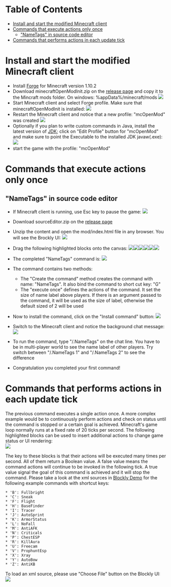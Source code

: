 Table of Contents
=================

  * [Install and start the modified Minecraft client](#install-and-start-the-modified-minecraft-client)
  * [Commands that execute actions only once](#commands-that-execute-actions-only-once)
    * ["NameTags" in source code editor](#nametags-in-source-code-editor)
  * [Commands that performs actions in each update tick](#commands-that-performs-actions-in-each-update-tick)

# Install and start the modified Minecraft client
* Install [Forge](http://files.minecraftforge.net/maven/net/minecraftforge/forge/index_1.10.2.html) for Minecraft version 1.10.2
* Download minecraftOpenModInit.zip on the [release page](https://github.com/minecraftkids/minecraftOpenMod/releases) and copy it to the Mincraft mods folder. On windows: %appData%/minecraft/mods
![](https://raw.githubusercontent.com/minecraftkids/minecraftOpenMod/master/doc/tutorial/modFolderExplor.JPG)
* Start Minecraft client and select Forge profile. Make sure that minecraftOpenModInit is installed:
![](https://raw.githubusercontent.com/minecraftkids/minecraftOpenMod/master/doc/tutorial/InitModVerify.JPG)
* Restart the Minecraft client and notice that a new profile: "mcOpenMod" was created
![](https://raw.githubusercontent.com/minecraftkids/minecraftOpenMod/master/doc/tutorial/verifyModCreated.JPG)
* Optionally if you plan to write custom commands in Java, install the latest version of [JDK](http://www.oracle.com/technetwork/java/javase/downloads/jdk8-downloads-2133151.html); click on "Edit Profile" button for "mcOpenMod" and make sure to point the Executable to the installed JDK javaw(.exe):
![](https://raw.githubusercontent.com/minecraftkids/minecraftOpenMod/master/doc/tutorial/mcModProfile.JPG)
* start the game with the profile: "mcOpenMod"

# Commands that execute actions only once
## "NameTags" in source code editor
* If Minecraft client is running, use Esc key to pause the game:
![](https://raw.githubusercontent.com/minecraftkids/minecraftOpenMod/master/doc/tutorial/mcPaulsed.jpg)
* Download sourceEditor.zip on the [release page](../releases)
* Unzip the content and open the mod/index.html file in any browser. You will see the Brockly UI:
![](https://raw.githubusercontent.com/minecraftkids/minecraftOpenMod/master/doc/tutorial/blockClean.JPG)
* Drag the following highlighted blocks onto the canvas:
![](https://raw.githubusercontent.com/minecraftkids/minecraftOpenMod/master/doc/tutorial/blocklyNT_init.JPG)![](https://raw.githubusercontent.com/minecraftkids/minecraftOpenMod/master/doc/tutorial/blocklyExecuteOnce.JPG)![](https://raw.githubusercontent.com/minecraftkids/minecraftOpenMod/master/doc/tutorial/blocklyIf.JPG)![](https://raw.githubusercontent.com/minecraftkids/minecraftOpenMod/master/doc/tutorial/blocklyNT_Lists.JPG)![](https://raw.githubusercontent.com/minecraftkids/minecraftOpenMod/master/doc/tutorial/blocklyNT_math.JPG)![](https://raw.githubusercontent.com/minecraftkids/minecraftOpenMod/master/doc/tutorial/blocklyNT_setSize.JPG)

* The completed "NameTags" command is:
![](https://raw.githubusercontent.com/minecraftkids/minecraftOpenMod/master/doc/tutorial/blocklyNameTags.JPG)
* The command contains two methods:
    * The "Create the command" method creates the command with name: "NameTags". It also bind the command to short cut key: "G"
    * The "execute once" defines the actions of the command. It set the size of name label above players. If there is an argument passed to the command, it will be used as the size of label, otherwise the default sized of 2 will be used
* Now to install the command, click on the "Install command" button:
![](https://raw.githubusercontent.com/minecraftkids/minecraftOpenMod/master/doc/tutorial/blocklyInstallCmd.JPG)
* Switch to the Minecraft client and notice the background chat message:
![](https://raw.githubusercontent.com/minecraftkids/minecraftOpenMod/master/doc/tutorial/mcCommandLoaded.JPG)
* To run the command, type "/.NameTags" on the chat line. You have to be in multi-player world to see the name label of other players. Try switch between "/.NameTags 1" and "/.NameTags 2" to see the difference
* Congratulation you completed your first command!

# Commands that performs actions in each update tick 

The previous command executes a single action once. A more complex example would be to continuously perform actions and check on status until the command is stopped or a certain goal is achieved. Minecraft's game loop normally runs at a fixed rate of 20 ticks per second. The following highlighted blocks can be used to insert additional actions to change game status or UI rendering:  
![](https://raw.githubusercontent.com/minecraftkids/minecraftOpenMod/master/doc/tutorial/blockyTickOverrides.JPG)

The key to these blocks is that their actions will be executed many times per second. All of them return a Boolean value. A false value means the command actions will continue to be invoked in the following tick. A true value signal the goal of this command is achieved and it will stop the command. Please take a look at the xml sources in [Blockly Demo](https://github.com/minecraftkids/minecraftOpenMod/tree/master/src/main/blockly/demo) for the following example commands with shortcut keys:

    * 'B': Fullbright
    * 'C': Sneak
    * 'F': Flight
    * 'H': BaseFinder
    * 'I': Tracer
    * 'J': AutoSprint
    * 'K': ArmorStatus
    * 'L': NoFall
    * 'M': AntiAFK
    * 'N': Criticals
    * 'P': ChestESP
    * 'R': KillAura
    * 'U': Freecam
    * 'V': ProphuntEsp
    * 'X': Xray
    * 'Y': AutoBow
    * 'Z': AntiKB

To load an xml source, please use "Choose File" button on the Blockly UI:
![](https://raw.githubusercontent.com/minecraftkids/minecraftOpenMod/master/doc/tutorial/editorChooseFile.JPG)

